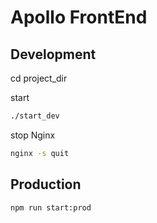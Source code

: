 # Apollo FrontEnd

## Development

cd project_dir

start
```bash
./start_dev
```

stop Nginx
```bash
nginx -s quit
```

## Production
```bash
npm run start:prod 
```